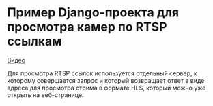 # Пример Django-проекта для просмотра камер по RTSP ссылкам

[Видео](https://drive.google.com/file/d/1JNO14xarcVXfjfLW-tqXVeZn8n_sQQxC/view)

Для просмотра RTSP ссылок используется отдельный сервер, к которому совершается запрос и который возвращает ответ в виде адреса для просмотра стрима в формате HLS, который можно уже открыть на веб-странице.